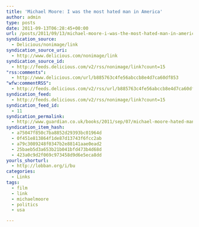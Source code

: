 ```yaml
---
title: 'Michael Moore: I was the most hated man in America'
author: admin
type: posts
date: 2011-09-13T06:28:45+00:00
url: /posts/2011/09/13/michael-moore-i-was-the-most-hated-man-in-america/
syndication_source:
  - Delicious/nonimage/link
syndication_source_uri:
  - http://www.delicious.com/nonimage/link
syndication_source_id:
  - http://feeds.delicious.com/v2/rss/nonimage/link?count=15
"rss:comments":
  - http://www.delicious.com/url/b885763c4fe56abccb8e4d7ca60df853
"wfw:commentRSS":
  - http://feeds.delicious.com/v2/rss/url/b885763c4fe56abccb8e4d7ca60df853
syndication_feed:
  - http://feeds.delicious.com/v2/rss/nonimage/link?count=15
syndication_feed_id:
  - 11
syndication_permalink:
  - http://www.guardian.co.uk/books/2011/sep/07/michael-moore-hated-man-america
syndication_item_hash:
  - a75047f850c7ba8852d29393bc01964d
  - 0f451e813864f1de87d13743f6fcc2ab
  - a79c3089248f0347b2e88141aae0ead2
  - 25baeb5d3a653b21b041bfd473b4d68d
  - 423a0c9d2f069c973458d9d6e5eca8dd
yourls_shorturl:
  - http://lobban.org/i/bu
categories:
  - Links
tags:
  - film
  - link
  - michaelmoore
  - politics
  - usa

---
```

